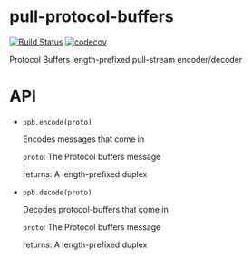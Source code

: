 # pull-protocol-buffers

[![Build Status](https://travis-ci.org/mkg20001/pull-protocol-buffers.svg?branch=master)](https://travis-ci.org/mkg20001/pull-protocol-buffers) [![codecov](https://codecov.io/gh/mkg20001/pull-protocol-buffers/branch/master/graph/badge.svg)](https://codecov.io/gh/mkg20001/pull-protocol-buffers)

Protocol Buffers length-prefixed pull-stream encoder/decoder

# API
  - `ppb.encode(proto)`

    Encodes messages that come in

    `proto`: The Protocol buffers message

    returns: A length-prefixed duplex

  - `ppb.decode(proto)`

    Decodes protocol-buffers that come in

    `proto`: The Protocol buffers message

    returns: A length-prefixed duplex
